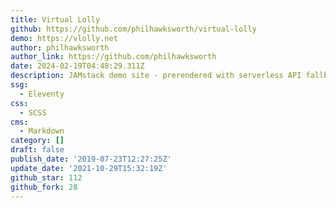 ```yaml
---
title: Virtual Lolly
github: https://github.com/philhawksworth/virtual-lolly
demo: https://vlolly.net
author: philhawksworth
author_link: https://github.com/philhawksworth
date: 2024-02-19T04:48:29.311Z
description: JAMstack demo site - prerendered with serverless API fallbacks
ssg:
  - Eleventy
css:
  - SCSS
cms:
  - Markdown
category: []
draft: false
publish_date: '2019-07-23T12:27:25Z'
update_date: '2021-10-29T15:32:19Z'
github_star: 112
github_fork: 28
---
```

